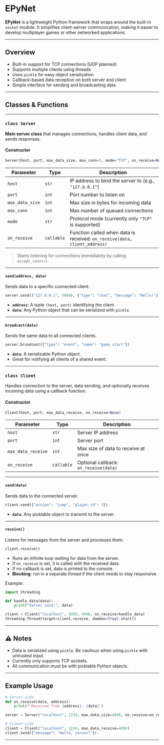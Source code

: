 # EPyNet

**EPyNet** is a lightweight Python framework that wraps around the built-in `socket` module. It simplifies client-server communication, making it easier to develop multiplayer games or other networked applications.

---

## Overview

- Built-in support for TCP connections (UDP planned)
- Supports multiple clients using threads
- Uses `pickle` for easy object serialization
- Callback-based data reception on both server and client
- Simple interface for sending and broadcasting data

---

## Classes & Functions

---

### `class Server`

**Main server class** that manages connections, handles client data, and sends responses.

#### Constructor

```python
Server(host, port, max_data_size, max_conn=5, mode="TCP", on_receive=None)
```

| Parameter        | Type     | Description |
|------------------|----------|-------------|
| `host`           | `str`    | IP address to bind the server to (e.g., `"127.0.0.1"`) |
| `port`           | `int`    | Port number to listen on |
| `max_data_size`  | `int`    | Max size in bytes for incoming data |
| `max_conn`       | `int`    | Max number of queued connections |
| `mode`           | `str`    | Protocol mode (currently only `"TCP"` is supported) |
| `on_receive`     | `callable` | Function called when data is received: `on_receive(data, client_address)` |

> Starts listening for connections immediately by calling `accept_conns()`.

---

#### `send(address, data)`

Sends data to a specific connected client.

```python
server.send(("127.0.0.1", 5000), {"type": "chat", "message": "Hello!"})
```

- **`address`**: A tuple `(host, port)` identifying the client.
- **`data`**: Any Python object that can be serialized with `pickle`.

---

#### `broadcast(data)`

Sends the same data to all connected clients.

```python
server.broadcast({"type": "event", "name": "game_start"})
```

- **`data`**: A serializable Python object.
- Great for notifying all clients of a shared event.

---

### `class Client`

Handles connection to the server, data sending, and optionally receives incoming data using a callback function.

#### Constructor

```python
Client(host, port, max_data_receive, on_receive=None)
```

| Parameter             | Type       | Description |
|-----------------------|------------|-------------|
| `host`                | `str`      | Server IP address |
| `port`                | `int`      | Server port |
| `max_data_receive`    | `int`      | Max size of data to receive at once |
| `on_receive`          | `callable` | Optional callback: `on_receive(data)` |

---

#### `send(data)`

Sends data to the connected server.

```python
client.send({"action": "jump", "player_id": 3})
```

- **`data`**: Any picklable object to transmit to the server.

---

#### `receive()`

Listens for messages from the server and processes them.

```python
client.receive()
```

- Runs an infinite loop waiting for data from the server.
- If `on_receive` is set, it is called with the received data.
- If no callback is set, data is printed to the console.
- **Blocking**: run in a separate thread if the client needs to stay responsive.

Example:

```python
import threading

def handle_data(data):
    print("Server said:", data)

client = Client("localhost", 9999, 4096, on_receive=handle_data)
threading.Thread(target=client.receive, daemon=True).start()
```

---

## ⚠️ Notes

- Data is serialized using `pickle`. Be cautious when using `pickle` with untrusted input.
- Currently only supports TCP sockets.
- All communication must be with picklable Python objects.

---

## Example Usage

```python
# Server-side
def on_receive(data, address):
    print(f"Received from {address}: {data}")

server = Server("localhost", 1234, max_data_size=4096, on_receive=on_receive)
```

```python
# Client-side
client = Client("localhost", 1234, max_data_receive=4096)
client.send({"message": "Hello, server!"})
```

---
